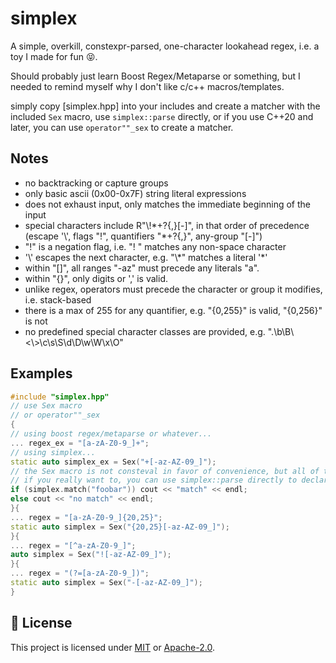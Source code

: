 # simplex

A simple, overkill, constexpr-parsed, one-character lookahead regex, i.e. a toy I made for fun 😝.

Should probably just learn Boost Regex/Metaparse or something, but I needed to remind myself why I don't like c/c++ macros/templates.

simply copy [simplex.hpp] into your includes and create a matcher with the included `Sex` macro, use `simplex::parse` directly, or if you use C++20 and later, you can use `operator""_sex` to create a matcher.

## Notes

- no backtracking or capture groups
- only basic ascii (0x00-0x7F) string literal expressions
- does not exhaust input, only matches the immediate beginning of the input
- special characters include R"\\!\*+?{,}[-]", in that order of precedence (escape '\\', flags "!", quantifiers "*+?{,}", any-group "\[-\]")
- "!" is a negation flag, i.e. "! " matches any non-space character
- '\\' escapes the next character, e.g. "\\\*" matches a literal '*'
- within "\[\]", all ranges "-az" must precede any literals "a".
- within "{}", only digits or ',' is valid.
- unlike regex, operators must precede the character or group it modifies, i.e. stack-based
- there is a max of 255 for any quantifier, e.g. "{0,255}" is valid, "{0,256}" is not
- no predefined special character classes are provided, e.g. ".\b\B\\<\\>\c\s\S\d\D\w\W\x\O"

## Examples

```cpp
#include "simplex.hpp"
// use Sex macro
// or operator""_sex
{
// using boost regex/metaparse or whatever...
... regex_ex = "[a-zA-Z0-9_]+";
// using simplex...
static auto simplex_ex = Sex("+[-az-AZ-09_]");
// the Sex macro is not consteval in favor of convenience, but all of the parsing work is,
// if you really want to, you can use simplex::parse directly to declare a constexpr matcher
if (simplex.match("foobar")) cout << "match" << endl;
else cout << "no match" << endl;
}{
... regex = "[a-zA-Z0-9_]{20,25}";
static auto simplex = Sex("{20,25}[-az-AZ-09_]");
}{
... regex = "[^a-zA-Z0-9_]";
auto simplex = Sex("![-az-AZ-09_]");
}{
... regex = "(?=[a-zA-Z0-9_])";
static auto simplex = Sex("-[-az-AZ-09_]");
}
```

## 📜 License

This project is licensed under [MIT](./LICENSE) or [Apache-2.0](./LICENSE-APACHE).
